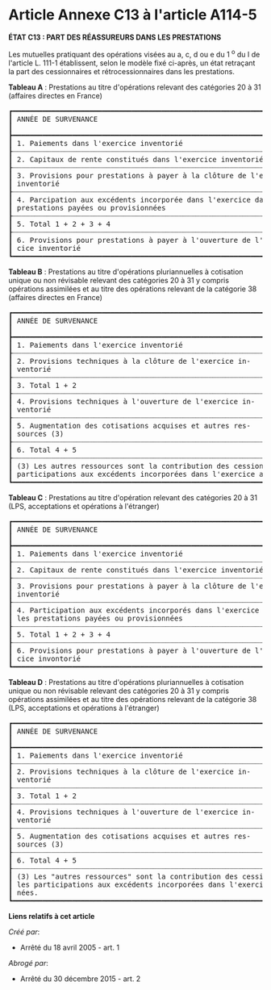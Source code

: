 # Article Annexe C13 à l'article A114-5

**ÉTAT C13 : PART DES RÉASSUREURS DANS LES PRESTATIONS**

Les mutuelles pratiquant des opérations visées au a, c, d ou e du 1
  <sup>o</sup> du I de l'article L. 111-1 établissent, selon le modèle fixé ci-après, un état retraçant la part des
cessionnaires et rétrocessionnaires dans les prestations.

**Tableau A** : Prestations au titre d'opérations relevant des catégories 20 à 31 (affaires directes en France)

<pre>
┏━━━━━━━━━━━━━━━━━━━━━━━━━━━━━━━━━━━━━━━━━━━━━━━━━━━━━━━━━━━━━━━━━━━┯━━━━━━━━━━━━━━━┯━━━━━┯━━━━━┯━━━━━┯━━━━━┯━━━━━━━━┯━━━━━━┓
┃ ANNÉE DE SURVENANCE                                               │ N - 5 et an-  │ N - │ N - │ N - │ N - │ EX.    │ To-  ┃
┃                                                                   │ térieurs      │ 4   │ 3   │ 2   │ 1   │ INV.   │ tal  ┃
┣━━━━━━━━━━━━━━━━━━━━━━━━━━━━━━━━━━━━━━━━━━━━━━━━━━━━━━━━━━━━━━━━━━━┿━━━━━━━━━━━━━━━┿━━━━━┿━━━━━┿━━━━━┿━━━━━┿━━━━━━━━┿━━━━━━┫
┃ 1. Paiements dans l'exercice inventorié                           │               │     │     │     │     │        │      ┃
┠┈┈┈┈┈┈┈┈┈┈┈┈┈┈┈┈┈┈┈┈┈┈┈┈┈┈┈┈┈┈┈┈┈┈┈┈┈┈┈┈┈┈┈┈┈┈┈┈┈┈┈┈┈┈┈┈┈┈┈┈┈┈┈┈┈┈┈┼┈┈┈┈┈┈┈┈┈┈┈┈┈┈┈┼┈┈┈┈┈┼┈┈┈┈┈┼┈┈┈┈┈┼┈┈┈┈┈┼┈┈┈┈┈┈┈┈┼┈┈┈┈┈┈┨
┃ 2. Capitaux de rente constitués dans l'exercice inventorié        │               │     │     │     │     │        │      ┃
┠┈┈┈┈┈┈┈┈┈┈┈┈┈┈┈┈┈┈┈┈┈┈┈┈┈┈┈┈┈┈┈┈┈┈┈┈┈┈┈┈┈┈┈┈┈┈┈┈┈┈┈┈┈┈┈┈┈┈┈┈┈┈┈┈┈┈┈┼┈┈┈┈┈┈┈┈┈┈┈┈┈┈┈┼┈┈┈┈┈┼┈┈┈┈┈┼┈┈┈┈┈┼┈┈┈┈┈┼┈┈┈┈┈┈┈┈┼┈┈┈┈┈┈┨
┃ 3. Provisions pour prestations à payer à la clôture de l'exercice │               │     │     │     │     │        │      ┃
┃ inventorié                                                        │               │     │     │     │     │        │      ┃
┠┈┈┈┈┈┈┈┈┈┈┈┈┈┈┈┈┈┈┈┈┈┈┈┈┈┈┈┈┈┈┈┈┈┈┈┈┈┈┈┈┈┈┈┈┈┈┈┈┈┈┈┈┈┈┈┈┈┈┈┈┈┈┈┈┈┈┈┼┈┈┈┈┈┈┈┈┈┈┈┈┈┈┈┼┈┈┈┈┈┼┈┈┈┈┈┼┈┈┈┈┈┼┈┈┈┈┈┼┈┈┈┈┈┈┈┈┼┈┈┈┈┈┈┨
┃ 4. Parcipation aux excédents incorporée dans l'exercice dans les  │               │     │     │     │     │        │      ┃
┃ prestations payées ou provisionnées                               │               │     │     │     │     │        │      ┃
┠┈┈┈┈┈┈┈┈┈┈┈┈┈┈┈┈┈┈┈┈┈┈┈┈┈┈┈┈┈┈┈┈┈┈┈┈┈┈┈┈┈┈┈┈┈┈┈┈┈┈┈┈┈┈┈┈┈┈┈┈┈┈┈┈┈┈┈┼┈┈┈┈┈┈┈┈┈┈┈┈┈┈┈┼┈┈┈┈┈┼┈┈┈┈┈┼┈┈┈┈┈┼┈┈┈┈┈┼┈┈┈┈┈┈┈┈┼┈┈┈┈┈┈┨
┃ 5. Total 1 + 2 + 3 + 4                                            │               │     │     │     │     │        │      ┃
┠┈┈┈┈┈┈┈┈┈┈┈┈┈┈┈┈┈┈┈┈┈┈┈┈┈┈┈┈┈┈┈┈┈┈┈┈┈┈┈┈┈┈┈┈┈┈┈┈┈┈┈┈┈┈┈┈┈┈┈┈┈┈┈┈┈┈┈┼┈┈┈┈┈┈┈┈┈┈┈┈┈┈┈┼┈┈┈┈┈┼┈┈┈┈┈┼┈┈┈┈┈┼┈┈┈┈┈┼┈┈┈┈┈┈┈┈┼┈┈┈┈┈┈┨
┃ 6. Provisions pour prestations à payer à l'ouverture de l'exer-   │               │     │     │     │     │        │      ┃
┃ cice inventorié                                                   │               │     │     │     │     │        │      ┃
┗━━━━━━━━━━━━━━━━━━━━━━━━━━━━━━━━━━━━━━━━━━━━━━━━━━━━━━━━━━━━━━━━━━━┷━━━━━━━━━━━━━━━┷━━━━━┷━━━━━┷━━━━━┷━━━━━┷━━━━━━━━┷━━━━━━┛
</pre>


**Tableau B** : Prestations au titre d'opérations pluriannuelles à cotisation unique ou non révisable relevant des catégories
20 à 31 y compris opérations assimilées et au titre des opérations relevant de la catégorie 38 (affaires directes en France)

<pre>
┏━━━━━━━━━━━━━━━━━━━━━━━━━━━━━━━━━━━━━━━━━━━━━━━━━━━━━━━━━━━┯━━━━━━━━━━━━━━━━━━┯━━━━━━┯━━━━━━┯━━━━━━┯━━━━━━┯━━━━━━━━━┯━━━━━━┓
┃ ANNÉE DE SURVENANCE                                       │ N - 5 et anté-   │ N -  │ N -  │ N -  │ N -  │ EX.     │ To-  ┃
┃                                                           │ rieurs           │ 4    │ 3    │ 2    │ 1    │ INV.    │ tal  ┃
┣━━━━━━━━━━━━━━━━━━━━━━━━━━━━━━━━━━━━━━━━━━━━━━━━━━━━━━━━━━━┿━━━━━━━━━━━━━━━━━━┿━━━━━━┿━━━━━━┿━━━━━━┿━━━━━━┿━━━━━━━━━┿━━━━━━┫
┃ 1. Paiements dans l'exercice inventorié                   │                  │      │      │      │      │         │      ┃
┠┈┈┈┈┈┈┈┈┈┈┈┈┈┈┈┈┈┈┈┈┈┈┈┈┈┈┈┈┈┈┈┈┈┈┈┈┈┈┈┈┈┈┈┈┈┈┈┈┈┈┈┈┈┈┈┈┈┈┈┼┈┈┈┈┈┈┈┈┈┈┈┈┈┈┈┈┈┈┼┈┈┈┈┈┈┼┈┈┈┈┈┈┼┈┈┈┈┈┈┼┈┈┈┈┈┈┼┈┈┈┈┈┈┈┈┈┼┈┈┈┈┈┈┨
┃ 2. Provisions techniques à la clôture de l'exercice in-   │                  │      │      │      │      │         │      ┃
┃ ventorié                                                  │                  │      │      │      │      │         │      ┃
┠┈┈┈┈┈┈┈┈┈┈┈┈┈┈┈┈┈┈┈┈┈┈┈┈┈┈┈┈┈┈┈┈┈┈┈┈┈┈┈┈┈┈┈┈┈┈┈┈┈┈┈┈┈┈┈┈┈┈┈┼┈┈┈┈┈┈┈┈┈┈┈┈┈┈┈┈┈┈┼┈┈┈┈┈┈┼┈┈┈┈┈┈┼┈┈┈┈┈┈┼┈┈┈┈┈┈┼┈┈┈┈┈┈┈┈┈┼┈┈┈┈┈┈┨
┃ 3. Total 1 + 2                                            │                  │      │      │      │      │         │      ┃
┠┈┈┈┈┈┈┈┈┈┈┈┈┈┈┈┈┈┈┈┈┈┈┈┈┈┈┈┈┈┈┈┈┈┈┈┈┈┈┈┈┈┈┈┈┈┈┈┈┈┈┈┈┈┈┈┈┈┈┈┼┈┈┈┈┈┈┈┈┈┈┈┈┈┈┈┈┈┈┼┈┈┈┈┈┈┼┈┈┈┈┈┈┼┈┈┈┈┈┈┼┈┈┈┈┈┈┼┈┈┈┈┈┈┈┈┈┼┈┈┈┈┈┈┨
┃ 4. Provisions techniques à l'ouverture de l'exercice in-  │                  │      │      │      │      │         │      ┃
┃ ventorié                                                  │                  │      │      │      │      │         │      ┃
┠┈┈┈┈┈┈┈┈┈┈┈┈┈┈┈┈┈┈┈┈┈┈┈┈┈┈┈┈┈┈┈┈┈┈┈┈┈┈┈┈┈┈┈┈┈┈┈┈┈┈┈┈┈┈┈┈┈┈┈┼┈┈┈┈┈┈┈┈┈┈┈┈┈┈┈┈┈┈┼┈┈┈┈┈┈┼┈┈┈┈┈┈┼┈┈┈┈┈┈┼┈┈┈┈┈┈┼┈┈┈┈┈┈┈┈┈┼┈┈┈┈┈┈┨
┃ 5. Augmentation des cotisations acquises et autres res-   │                  │      │      │      │      │         │      ┃
┃ sources (3)                                               │                  │      │      │      │      │         │      ┃
┠┈┈┈┈┈┈┈┈┈┈┈┈┈┈┈┈┈┈┈┈┈┈┈┈┈┈┈┈┈┈┈┈┈┈┈┈┈┈┈┈┈┈┈┈┈┈┈┈┈┈┈┈┈┈┈┈┈┈┈┼┈┈┈┈┈┈┈┈┈┈┈┈┈┈┈┈┈┈┼┈┈┈┈┈┈┼┈┈┈┈┈┈┼┈┈┈┈┈┈┼┈┈┈┈┈┈┼┈┈┈┈┈┈┈┈┈┼┈┈┈┈┈┈┨
┃ 6. Total 4 + 5                                            │                  │      │      │      │      │         │      ┃
┠┈┈┈┈┈┈┈┈┈┈┈┈┈┈┈┈┈┈┈┈┈┈┈┈┈┈┈┈┈┈┈┈┈┈┈┈┈┈┈┈┈┈┈┈┈┈┈┈┈┈┈┈┈┈┈┈┈┈┈┴┈┈┈┈┈┈┈┈┈┈┈┈┈┈┈┈┈┈┴┈┈┈┈┈┈┴┈┈┈┈┈┈┴┈┈┈┈┈┈┴┈┈┈┈┈┈┴┈┈┈┈┈┈┈┈┈┴┈┈┈┈┈┈┨
┃ (3) Les autres ressources sont la contribution des cessionnaires et des rétrocessionnaires dans les                       ┃
┃ participations aux excédents incorporées dans l'exercice aux prestations payées ou provisionnées.                         ┃
┗━━━━━━━━━━━━━━━━━━━━━━━━━━━━━━━━━━━━━━━━━━━━━━━━━━━━━━━━━━━━━━━━━━━━━━━━━━━━━━━━━━━━━━━━━━━━━━━━━━━━━━━━━━━━━━━━━━━━━━━━━━━┛
</pre>


**Tableau C** : Prestations au titre d'opération relevant des catégories 20 à 31 (LPS, acceptations et opérations à
l'étranger)

<pre>
┏━━━━━━━━━━━━━━━━━━━━━━━━━━━━━━━━━━━━━━━━━━━━━━━━━━━━━━━━━━━━━━━━━━━┯━━━━━━━━━━━━━━━┯━━━━━┯━━━━━┯━━━━━┯━━━━━┯━━━━━━━━┯━━━━━━┓
┃ ANNÉE DE SURVENANCE                                               │ N - 5 et an-  │ N - │ N - │ N - │ N - │ EX.    │ To-  ┃
┃                                                                   │ térieurs      │ 4   │ 3   │ 2   │ 1   │ INV.   │ tal  ┃
┣━━━━━━━━━━━━━━━━━━━━━━━━━━━━━━━━━━━━━━━━━━━━━━━━━━━━━━━━━━━━━━━━━━━┿━━━━━━━━━━━━━━━┿━━━━━┿━━━━━┿━━━━━┿━━━━━┿━━━━━━━━┿━━━━━━┫
┃ 1. Paiements dans l'exercice inventorié                           │               │     │     │     │     │        │      ┃
┠┈┈┈┈┈┈┈┈┈┈┈┈┈┈┈┈┈┈┈┈┈┈┈┈┈┈┈┈┈┈┈┈┈┈┈┈┈┈┈┈┈┈┈┈┈┈┈┈┈┈┈┈┈┈┈┈┈┈┈┈┈┈┈┈┈┈┈┼┈┈┈┈┈┈┈┈┈┈┈┈┈┈┈┼┈┈┈┈┈┼┈┈┈┈┈┼┈┈┈┈┈┼┈┈┈┈┈┼┈┈┈┈┈┈┈┈┼┈┈┈┈┈┈┨
┃ 2. Capitaux de rente constitués dans l'exercice inventorié        │               │     │     │     │     │        │      ┃
┠┈┈┈┈┈┈┈┈┈┈┈┈┈┈┈┈┈┈┈┈┈┈┈┈┈┈┈┈┈┈┈┈┈┈┈┈┈┈┈┈┈┈┈┈┈┈┈┈┈┈┈┈┈┈┈┈┈┈┈┈┈┈┈┈┈┈┈┼┈┈┈┈┈┈┈┈┈┈┈┈┈┈┈┼┈┈┈┈┈┼┈┈┈┈┈┼┈┈┈┈┈┼┈┈┈┈┈┼┈┈┈┈┈┈┈┈┼┈┈┈┈┈┈┨
┃ 3. Provisions pour prestations à payer à la clôture de l'exercice │               │     │     │     │     │        │      ┃
┃ inventorié                                                        │               │     │     │     │     │        │      ┃
┠┈┈┈┈┈┈┈┈┈┈┈┈┈┈┈┈┈┈┈┈┈┈┈┈┈┈┈┈┈┈┈┈┈┈┈┈┈┈┈┈┈┈┈┈┈┈┈┈┈┈┈┈┈┈┈┈┈┈┈┈┈┈┈┈┈┈┈┼┈┈┈┈┈┈┈┈┈┈┈┈┈┈┈┼┈┈┈┈┈┼┈┈┈┈┈┼┈┈┈┈┈┼┈┈┈┈┈┼┈┈┈┈┈┈┈┈┼┈┈┈┈┈┈┨
┃ 4. Participation aux excédents incorporés dans l'exercice dans    │               │     │     │     │     │        │      ┃
┃ les prestations payées ou provisionnées                           │               │     │     │     │     │        │      ┃
┠┈┈┈┈┈┈┈┈┈┈┈┈┈┈┈┈┈┈┈┈┈┈┈┈┈┈┈┈┈┈┈┈┈┈┈┈┈┈┈┈┈┈┈┈┈┈┈┈┈┈┈┈┈┈┈┈┈┈┈┈┈┈┈┈┈┈┈┼┈┈┈┈┈┈┈┈┈┈┈┈┈┈┈┼┈┈┈┈┈┼┈┈┈┈┈┼┈┈┈┈┈┼┈┈┈┈┈┼┈┈┈┈┈┈┈┈┼┈┈┈┈┈┈┨
┃ 5. Total 1 + 2 + 3 + 4                                            │               │     │     │     │     │        │      ┃
┠┈┈┈┈┈┈┈┈┈┈┈┈┈┈┈┈┈┈┈┈┈┈┈┈┈┈┈┈┈┈┈┈┈┈┈┈┈┈┈┈┈┈┈┈┈┈┈┈┈┈┈┈┈┈┈┈┈┈┈┈┈┈┈┈┈┈┈┼┈┈┈┈┈┈┈┈┈┈┈┈┈┈┈┼┈┈┈┈┈┼┈┈┈┈┈┼┈┈┈┈┈┼┈┈┈┈┈┼┈┈┈┈┈┈┈┈┼┈┈┈┈┈┈┨
┃ 6. Provisions pour prestations à payer à l'ouverture de l'exer-   │               │     │     │     │     │        │      ┃
┃ cice invontorié                                                   │               │     │     │     │     │        │      ┃
┗━━━━━━━━━━━━━━━━━━━━━━━━━━━━━━━━━━━━━━━━━━━━━━━━━━━━━━━━━━━━━━━━━━━┷━━━━━━━━━━━━━━━┷━━━━━┷━━━━━┷━━━━━┷━━━━━┷━━━━━━━━┷━━━━━━┛
</pre>


**Tableau D** : Prestations au titre d'opérations pluriannuelles à cotisation unique ou non révisable relevant des catégories
20 à 31 y compris opérations assimilées et au titre des opérations relevant de la catégorie 38 (LPS, acceptations et
opérations à l'étranger)

<pre>
┏━━━━━━━━━━━━━━━━━━━━━━━━━━━━━━━━━━━━━━━━━━━━━━━━━━━━━━━━━━━┯━━━━━━━━━━━━━━━━━━┯━━━━━━┯━━━━━━┯━━━━━━┯━━━━━━┯━━━━━━━━━┯━━━━━━┓
┃ ANNÉE DE SURVENANCE                                       │ N - 5 et anté-   │ N -  │ N -  │ N -  │ N -  │ EX.     │ To-  ┃
┃                                                           │ rieurs           │ 4    │ 3    │ 2    │ 1    │ INV.    │ tal  ┃
┣━━━━━━━━━━━━━━━━━━━━━━━━━━━━━━━━━━━━━━━━━━━━━━━━━━━━━━━━━━━┿━━━━━━━━━━━━━━━━━━┿━━━━━━┿━━━━━━┿━━━━━━┿━━━━━━┿━━━━━━━━━┿━━━━━━┫
┃ 1. Paiements dans l'exercice inventorié                   │                  │      │      │      │      │         │      ┃
┠┈┈┈┈┈┈┈┈┈┈┈┈┈┈┈┈┈┈┈┈┈┈┈┈┈┈┈┈┈┈┈┈┈┈┈┈┈┈┈┈┈┈┈┈┈┈┈┈┈┈┈┈┈┈┈┈┈┈┈┼┈┈┈┈┈┈┈┈┈┈┈┈┈┈┈┈┈┈┼┈┈┈┈┈┈┼┈┈┈┈┈┈┼┈┈┈┈┈┈┼┈┈┈┈┈┈┼┈┈┈┈┈┈┈┈┈┼┈┈┈┈┈┈┨
┃ 2. Provisions techniques à la clôture de l'exercice in-   │                  │      │      │      │      │         │      ┃
┃ ventorié                                                  │                  │      │      │      │      │         │      ┃
┠┈┈┈┈┈┈┈┈┈┈┈┈┈┈┈┈┈┈┈┈┈┈┈┈┈┈┈┈┈┈┈┈┈┈┈┈┈┈┈┈┈┈┈┈┈┈┈┈┈┈┈┈┈┈┈┈┈┈┈┼┈┈┈┈┈┈┈┈┈┈┈┈┈┈┈┈┈┈┼┈┈┈┈┈┈┼┈┈┈┈┈┈┼┈┈┈┈┈┈┼┈┈┈┈┈┈┼┈┈┈┈┈┈┈┈┈┼┈┈┈┈┈┈┨
┃ 3. Total 1 + 2                                            │                  │      │      │      │      │         │      ┃
┠┈┈┈┈┈┈┈┈┈┈┈┈┈┈┈┈┈┈┈┈┈┈┈┈┈┈┈┈┈┈┈┈┈┈┈┈┈┈┈┈┈┈┈┈┈┈┈┈┈┈┈┈┈┈┈┈┈┈┈┼┈┈┈┈┈┈┈┈┈┈┈┈┈┈┈┈┈┈┼┈┈┈┈┈┈┼┈┈┈┈┈┈┼┈┈┈┈┈┈┼┈┈┈┈┈┈┼┈┈┈┈┈┈┈┈┈┼┈┈┈┈┈┈┨
┃ 4. Provisions techniques à l'ouverture de l'exercice in-  │                  │      │      │      │      │         │      ┃
┃ ventorié                                                  │                  │      │      │      │      │         │      ┃
┠┈┈┈┈┈┈┈┈┈┈┈┈┈┈┈┈┈┈┈┈┈┈┈┈┈┈┈┈┈┈┈┈┈┈┈┈┈┈┈┈┈┈┈┈┈┈┈┈┈┈┈┈┈┈┈┈┈┈┈┼┈┈┈┈┈┈┈┈┈┈┈┈┈┈┈┈┈┈┼┈┈┈┈┈┈┼┈┈┈┈┈┈┼┈┈┈┈┈┈┼┈┈┈┈┈┈┼┈┈┈┈┈┈┈┈┈┼┈┈┈┈┈┈┨
┃ 5. Augmentation des cotisations acquises et autres res-   │                  │      │      │      │      │         │      ┃
┃ sources (3)                                               │                  │      │      │      │      │         │      ┃
┠┈┈┈┈┈┈┈┈┈┈┈┈┈┈┈┈┈┈┈┈┈┈┈┈┈┈┈┈┈┈┈┈┈┈┈┈┈┈┈┈┈┈┈┈┈┈┈┈┈┈┈┈┈┈┈┈┈┈┈┼┈┈┈┈┈┈┈┈┈┈┈┈┈┈┈┈┈┈┼┈┈┈┈┈┈┼┈┈┈┈┈┈┼┈┈┈┈┈┈┼┈┈┈┈┈┈┼┈┈┈┈┈┈┈┈┈┼┈┈┈┈┈┈┨
┃ 6. Total 4 + 5                                            │                  │      │      │      │      │         │      ┃
┠┈┈┈┈┈┈┈┈┈┈┈┈┈┈┈┈┈┈┈┈┈┈┈┈┈┈┈┈┈┈┈┈┈┈┈┈┈┈┈┈┈┈┈┈┈┈┈┈┈┈┈┈┈┈┈┈┈┈┈┴┈┈┈┈┈┈┈┈┈┈┈┈┈┈┈┈┈┈┴┈┈┈┈┈┈┴┈┈┈┈┈┈┴┈┈┈┈┈┈┴┈┈┈┈┈┈┴┈┈┈┈┈┈┈┈┈┴┈┈┈┈┈┈┨
┃ (3) Les "autres ressources" sont la contribution des cessionnaires et des rétrocessionnaires dans                         ┃
┃ les participations aux excédents incorporées dans l'exercice aux prestations payées ou provision-                         ┃
┃ nées.                                                                                                                     ┃
┗━━━━━━━━━━━━━━━━━━━━━━━━━━━━━━━━━━━━━━━━━━━━━━━━━━━━━━━━━━━━━━━━━━━━━━━━━━━━━━━━━━━━━━━━━━━━━━━━━━━━━━━━━━━━━━━━━━━━━━━━━━━┛
</pre>


**Liens relatifs à cet article**

_Créé par_:

  - Arrêté du 18 avril 2005 - art. 1

_Abrogé par_:

  - Arrêté du 30 décembre 2015 - art. 2
